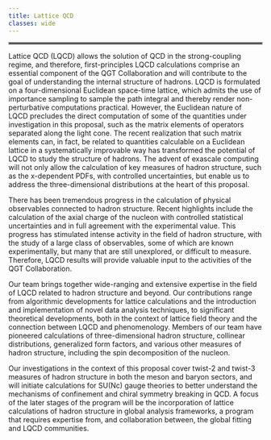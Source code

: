 ```yaml
---
title: Lattice QCD
classes: wide
---
```

<hr style="border:2px solid gray">


Lattice QCD (LQCD) allows the solution of QCD in the strong-coupling regime, and therefore, first-principles LQCD calculations comprise an essential component of the QGT Collaboration and will contribute to the goal of  understanding the internal structure of hadrons. LQCD is formulated on a four-dimensional Euclidean space-time lattice, which admits the use of importance sampling to sample the path integral and thereby render non-perturbative computations practical. However, the Euclidean nature of LQCD precludes the direct computation of some of the quantities under investigation in this proposal, such as the matrix elements of operators separated along the light cone. The recent realization that such matrix elements can, in fact, be related to quantities calculable on a Euclidean lattice in a systematically improvable way has transformed the potential of LQCD to study the structure of hadrons. The advent of exascale computing will not only allow the calculation of key measures of hadron structure, such as the x-dependent PDFs, with controlled uncertainties, but enable us to address the three-dimensional distributions at the heart of this proposal. 

There has been tremendous progress in the calculation of physical observables connected to hadron structure. Recent highlights include the calculation of the axial charge of the nucleon with controlled statistical uncertainties and in full agreement with the experimental value. This progress has stimulated intense activity in the field of hadron structure, with the study of a large class of observables, some of which are known experimentally, but many that are still unexplored, or difficult to measure. Therefore, LQCD results will provide valuable input to the activities of the QGT Collaboration.

Our team brings together wide-ranging and extensive expertise in the field of LQCD related to hadron structure and beyond. Our contributions range from algorithmic developments for lattice calculations and the introduction and implementation of novel data analysis techniques, to significant theoretical developments, both in the context of lattice field theory and the connection between LQCD and phenomenology. Members of our team have pioneered calculations of three-dimensional hadron structure, collinear distributions, generalized form factors, and various other measures of hadron structure, including the spin decomposition of the nucleon. 

 Our investigations in the context of this proposal cover twist-2 and twist-3 measures of hadron structure in both the meson and baryon sectors, and will initiate calculations for SU(Nc) gauge theories to better understand the mechanisms of confinement and chiral symmetry breaking in QCD. A focus of the later stages of the program will be the incorporation of lattice calculations of hadron structure in global analysis frameworks, a program that requires expertise from, and collaboration between, the global fitting and LQCD communities.
